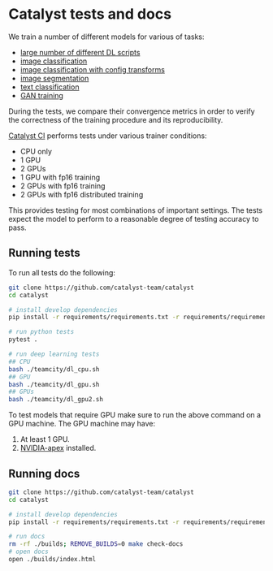 # Catalyst tests and docs

We train a number of different models for various of tasks:
- [large number of different DL scripts](./_tests_scripts)
- [image classification](./_tests_cv_classification)
- [image classification with config transforms](./_tests_cv_classification_transforms)
- [image segmentation](./_tests_cv_segmentation)
- [text classification](./_tests_nlp_classification)
- [GAN training](../examples/mnist_gans)

During the tests, we compare their convergence metrics in order to verify 
the correctness of the training procedure and its reproducibility.

[Catalyst CI](http://66.248.205.49:8111/project.html?projectId=Catalyst&tab=projectOverview&guest=1) 
performs tests under various trainer conditions:
- CPU only
- 1 GPU
- 2 GPUs
- 1 GPU with fp16 training
- 2 GPUs with fp16 training
- 2 GPUs with fp16 distributed training

This provides testing for most combinations of important settings.
The tests expect the model to perform to a reasonable degree of testing accuracy to pass.

## Running tests

To run all tests do the following:
```bash
git clone https://github.com/catalyst-team/catalyst
cd catalyst

# install develop dependencies
pip install -r requirements/requirements.txt -r requirements/requirements-cv.txt -r requirements/requirements-nlp.txt -r requirements/requirements-ecosystem.txt -r requirements/requirements-dev.txt

# run python tests
pytest .

# run deep learning tests
## CPU
bash ./teamcity/dl_cpu.sh
## GPU
bash ./teamcity/dl_gpu.sh
## GPUs
bash ./teamcity/dl_gpu2.sh
```

To test models that require GPU make sure to run the above command on a GPU machine.
The GPU machine may have:
1. At least 1 GPU.
2. [NVIDIA-apex](https://github.com/NVIDIA/apex#linux) installed.


## Running docs
```bash
git clone https://github.com/catalyst-team/catalyst
cd catalyst

# install develop dependencies
pip install -r requirements/requirements.txt -r requirements/requirements-cv.txt -r requirements/requirements-nlp.txt -r requirements/requirements-ecosystem.txt -r requirements/requirements-dev.txt -r docs/requirements.txt

# run docs
rm -rf ./builds; REMOVE_BUILDS=0 make check-docs
# open docs
open ./builds/index.html
```